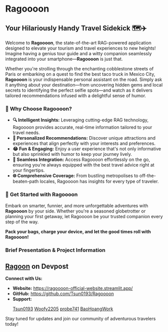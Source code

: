 # Ragoooon

## Your Hilariously Handy Travel Sidekick 🗺️✈️

Welcome to **Ragoooon**, the state-of-the-art RAG-powered application designed to elevate your tourism and travel experiences to new heights! Imagine having a genius tour guide and a witty companion seamlessly integrated into your smartphone—**Ragoooon** is just that.

Whether you're strolling through the enchanting cobblestone streets of Paris or embarking on a quest to find the best taco truck in Mexico City, **Ragoooon** is your indispensable personal assistant on the road. Simply ask it anything about your destination—from uncovering hidden gems and local secrets to identifying the perfect selfie spots—and watch as it delivers tailored recommendations infused with a delightful sense of humor.

### 🌟 **Why Choose Ragoooon?**

- **🔍 Intelligent Insights:** Leveraging cutting-edge RAG technology, Ragoooon provides accurate, real-time information tailored to your travel needs.
- **🎯 Personalized Recommendations:** Discover unique attractions and experiences that align perfectly with your interests and preferences.
- **😂 Fun & Engaging:** Enjoy a user experience that's not only informative but also sprinkled with humor to keep your journey lively.
- **📱 Seamless Integration:** Access Ragoooon effortlessly on the go, ensuring you're always equipped with the best travel advice right at your fingertips.
- **🌐 Comprehensive Coverage:** From bustling metropolises to off-the-beaten-path locales, Ragoooon has insights for every type of traveler.

### 🚀 **Get Started with Ragoooon**

Embark on smarter, funnier, and more unforgettable adventures with **Ragoooon** by your side. Whether you're a seasoned globetrotter or planning your first getaway, let Ragoooon be your trusted companion every step of the way.

**Pack your bags, charge your device, and let the good times roll with Ragoooon!**

### **Brief Presentation** & **Project Information**
[Ragoon](https://devpost.com/software/ragoooon?_gl=1*az2qas*_gcl_au*MTgxODY3Nzk1NC4xNzQxNjYxNDk0*_ga*MTk1Mjg4NDE3OC4xNzQxNjYxNDk1*_ga_0YHJK3Y10M*MTc0MTY2MTQ5NC4xLjEuMTc0MTY2MTUxMC4wLjAuMA..) on Devpost
---

**Connect with Us:**

- **Website:** https://ragoooon-official-website.streamlit.app/
- **GitHub:** https://github.com/Tsun0193/Ragoooon
- **Support:** <p align="left">
    <a href="https://github.com/Tsun0193" target="blank">Tsun0193</a>
    <a href="https://github.com/Woofy2205" target="blank">Woofy2205</a>
    <a href="https://github.com/probe741" target="blank">probe741</a>
    <a href="https://github.com/baohoangwork" target="blank">BaoHoangWork</a>
</p>
  
Stay tuned for updates and join our community of adventurous travelers today!
